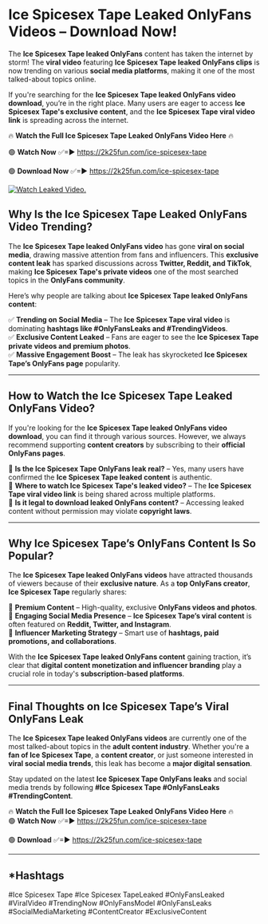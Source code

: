# Ice Spicesex Tape Leaked OnlyFans Videos – Download Now!

The **Ice Spicesex Tape leaked OnlyFans** content has taken the internet by storm! The **viral video** featuring **Ice Spicesex Tape leaked OnlyFans clips** is now trending on various **social media platforms**, making it one of the most talked-about topics online.  

If you're searching for the **Ice Spicesex Tape leaked OnlyFans video download**, you’re in the right place. Many users are eager to access **Ice Spicesex Tape's exclusive content**, and the **Ice Spicesex Tape viral video link** is spreading across the internet.  

🔥 **Watch the Full Ice Spicesex Tape Leaked OnlyFans Video Here** 🔥  

🟢 **Watch Now** ✅=► https://2k25fun.com/ice-spicesex-tape

🟢 **Download Now** ✅=► https://2k25fun.com/ice-spicesex-tape

[![Watch Leaked Video.](https://miro.medium.com/v2/resize:fit:828/format:webp/1*cilzJN44JGOrTw9NJCrNHA.gif "Watch Leaked Video")](https://2k25fun.com/ice-spicesex-tape)

## **Why Is the Ice Spicesex Tape Leaked OnlyFans Video Trending?**  

The **Ice Spicesex Tape leaked OnlyFans video** has gone **viral on social media**, drawing massive attention from fans and influencers. This **exclusive content leak** has sparked discussions across **Twitter, Reddit, and TikTok**, making **Ice Spicesex Tape's private videos** one of the most searched topics in the **OnlyFans community**.  

Here’s why people are talking about **Ice Spicesex Tape leaked OnlyFans content**:  

✅ **Trending on Social Media** – The **Ice Spicesex Tape viral video** is dominating **hashtags like #OnlyFansLeaks and #TrendingVideos**.  
✅ **Exclusive Content Leaked** – Fans are eager to see the **Ice Spicesex Tape private videos and premium photos**.  
✅ **Massive Engagement Boost** – The leak has skyrocketed **Ice Spicesex Tape’s OnlyFans page** popularity.  

---

## **How to Watch the Ice Spicesex Tape Leaked OnlyFans Video?**  

If you're looking for the **Ice Spicesex Tape leaked OnlyFans video download**, you can find it through various sources. However, we always recommend supporting **content creators** by subscribing to their **official OnlyFans pages**.  

🔹 **Is the Ice Spicesex Tape OnlyFans leak real?** – Yes, many users have confirmed the **Ice Spicesex Tape leaked content** is authentic.  
🔹 **Where to watch Ice Spicesex Tape's leaked video?** – The **Ice Spicesex Tape viral video link** is being shared across multiple platforms.  
🔹 **Is it legal to download leaked OnlyFans content?** – Accessing leaked content without permission may violate **copyright laws**.  

---

## **Why Ice Spicesex Tape’s OnlyFans Content Is So Popular?**  

The **Ice Spicesex Tape leaked OnlyFans videos** have attracted thousands of viewers because of their **exclusive nature**. As a **top OnlyFans creator**, **Ice Spicesex Tape** regularly shares:  

📌 **Premium Content** – High-quality, exclusive **OnlyFans videos and photos**.  
📌 **Engaging Social Media Presence** – **Ice Spicesex Tape’s viral content** is often featured on **Reddit, Twitter, and Instagram**.  
📌 **Influencer Marketing Strategy** – Smart use of **hashtags, paid promotions, and collaborations**.  

With the **Ice Spicesex Tape leaked OnlyFans content** gaining traction, it’s clear that **digital content monetization and influencer branding** play a crucial role in today's **subscription-based platforms**.  

---

## **Final Thoughts on Ice Spicesex Tape’s Viral OnlyFans Leak**  

The **Ice Spicesex Tape leaked OnlyFans videos** are currently one of the most talked-about topics in the **adult content industry**. Whether you're a **fan of Ice Spicesex Tape**, a **content creator**, or just someone interested in **viral social media trends**, this leak has become a **major digital sensation**.  

Stay updated on the latest **Ice Spicesex Tape OnlyFans leaks** and social media trends by following **#Ice Spicesex Tape #OnlyFansLeaks #TrendingContent**.  

🔥 **Watch the Full Ice Spicesex Tape Leaked OnlyFans Video Here** 🔥  
🟢 **Watch Now** ✅=► https://2k25fun.com/ice-spicesex-tape

🟢 **Download** ✅=► https://2k25fun.com/ice-spicesex-tape

---

## *Hashtags
#Ice Spicesex Tape #Ice Spicesex TapeLeaked #OnlyFansLeaked #ViralVideo #TrendingNow #OnlyFansModel #OnlyFansLeaks #SocialMediaMarketing #ContentCreator #ExclusiveContent  